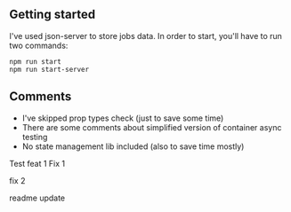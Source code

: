 ## Getting started

I've used json-server to store jobs data. In order to start, you'll have to run two commands:

```
npm run start
npm run start-server
```

## Comments

- I've skipped prop types check (just to save some time)
- There are some comments about simplified version of container async testing
- No state management lib included (also to save time mostly)

Test feat 1
Fix 1

fix 2

readme update
